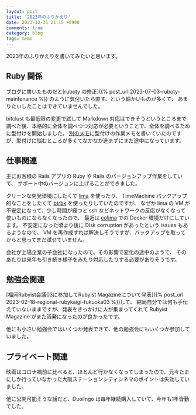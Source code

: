 ```yaml
---
layout: post
title: '2023年のふりかえり'
date: 2023-12-31 21:15 +0900
comments: true
category: blog
tags: memo
---
```

2023年のふりかえりを書いてみたいと思います。

<!--more-->

## Ruby 関係

ブログに書いたものだと[ruboty の修正]({% post_url 2023-07-03-ruboty-maintenance %}) のように気付いたら直す、という細かいものが多くて、
あまりたいしたことはできていませんでした。

bitclust も最低限の変更で試して Markdown 対応はできそうというところまで調べた後、本格的に全体を調べつつ対応が必要ということで、全体を調べるために型付けを開始しました。
[別のメモ](https://github.com/znz/memo/blob/master/2023/2023-05-bitclust.md)に型付けの作業メモを書いていたのですが、型付けに悩むところが多くてなかなか進まずにまだ途中になっています。

## 仕事関連

主にお客様の Rails アプリの Ruby や Rails のバージョンアップ作業をしていて、
サポート中のバージョンに上げることができました。

クリーンな開発環境にしたくて [lima](https://github.com/lima-vm/lima) を使ったり、
TimeMachine バックアップ的なことをしたくて [btrbk](https://github.com/digint/btrbk) を使ったりしていたのですが、
なぜか lima の VM が不安定になって、少し時間が経つと ssh などネットワークの反応がなくなって使いものにならなくなったので、
最近は [colima](https://github.com/abiosoft/colima) での Docker 環境だけにしています。
不安定になった頃より後に Disk corruption があったという issues もあるようなので、
VM を再作成すれば解決しそうですが、バックアップを取ってからと思ってまだ試せていません。

会社が上場企業の子会社になったので、その影響で変化の途中のようで、
そのあたりは来年も引き続き様子をみたり対応したりする必要がありそうです。

## 勉強会関連

[福岡Rubyist会議03に参加してRubyist Magazineについて発表]({% post_url 2023-02-18-regional-rubykaigi-fukuoka03 %})して、
結局自分では何も手伝えていないままですが、発表をきっかけに人が集まってくれて Rubyist Magazine がまた活発になったのが良かったです。

他にも小さい勉強会ではいくつか発表できて、他の勉強会にもいくつか参加していました。

## プライベート関連

映画はコロナ禍前に比べると、ほとんど行かなくなってしまったので、元々たまにしか行っていなかった大阪ステーションシティシネマのポイントは失効していました。

他に公開可能そうな話だと、Duolingo は毎年継続購入していて、今年も1年皆勤でした。
